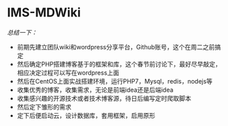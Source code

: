 # IMS-MDWiki

*总结一下：*
- 前期先建立团队wiki和wordpress分享平台，Github账号，这个在周二之前搞定
- 然后确定PHP搭建博客基于的框架和库，这个春节前讨论下，最好尽早敲定，相应决定过程可以写在wordpress上面
- 然后在CentOS上面实战搭建环境，运行PHP7，Mysql，redis，nodejs等
- 收集优秀的博客，收集需求，无论是前端idea还是后端idea
- 收集感兴趣的开源技术或者技术博客源，待日后编写定时爬取脚本
- 然后定下雏形的需求
- 定下后便启动云，设计数据库，套用框架，启用原形
